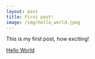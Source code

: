 ```yaml
---
layout: post
title: First post!
image: /img/hello_world.jpeg
---
```


This is my first post, how exciting!

[Hello World](/img/hello_world.jpeg)
